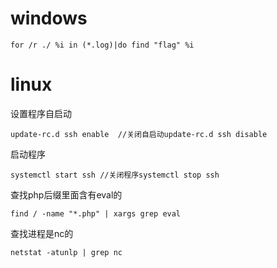 # windows
    for /r ./ %i in (*.log)|do find "flag" %i
# linux
设置程序自启动

    update-rc.d ssh enable  //关闭自启动update-rc.d ssh disable

启动程序

    systemctl start ssh //关闭程序systemctl stop ssh

查找php后缀里面含有eval的

    find / -name "*.php" | xargs grep eval

查找进程是nc的

    netstat -atunlp | grep nc